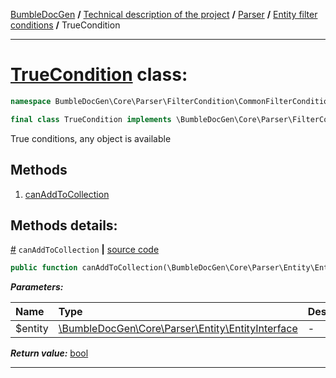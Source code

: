 [BumbleDocGen](../../../README.md) **/**
[Technical description of the project](../../readme.md) **/**
[Parser](../readme.md) **/**
[Entity filter conditions](../entityFilterCondition.md) **/**
TrueCondition

---


# [TrueCondition](https://github.com/bumble-tech/bumble-doc-gen/blob/master/src/Core/Parser/FilterCondition/CommonFilterCondition/TrueCondition.php#L13) class:

```php
namespace BumbleDocGen\Core\Parser\FilterCondition\CommonFilterCondition;

final class TrueCondition implements \BumbleDocGen\Core\Parser\FilterCondition\ConditionInterface
```
True conditions, any object is available

## Methods

1. [canAddToCollection](#mcanaddtocollection) 

## Methods details:

<a name="mcanaddtocollection" href="#mcanaddtocollection">#</a> `canAddToCollection`  **|** [source code](https://github.com/bumble-tech/bumble-doc-gen/blob/master/src/Core/Parser/FilterCondition/CommonFilterCondition/TrueCondition.php#L15)
```php
public function canAddToCollection(\BumbleDocGen\Core\Parser\Entity\EntityInterface $entity): bool;
```

***Parameters:***

| Name | Type | Description |
|:-|:-|:-|
$entity | [\BumbleDocGen\Core\Parser\Entity\EntityInterface](https://github.com/bumble-tech/bumble-doc-gen/blob/master/src/Core/Parser/Entity/EntityInterface.php) | - |

***Return value:*** [bool](https://www.php.net/manual/en/language.types.boolean.php)

---
